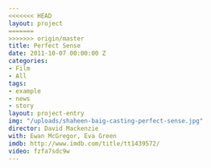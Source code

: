 ```yaml
---
<<<<<<< HEAD
layout: project
=======
>>>>>>> origin/master
title: Perfect Sense
date: 2011-10-07 00:00:00 Z
categories:
- Film
- All
tags:
- example
- news
- story
layout: project-entry
img: "/uploads/shaheen-baig-casting-perfect-sense.jpg"
director: David Mackenzie
with: Ewan McGregor, Eva Green
imdb: http://www.imdb.com/title/tt1439572/
video: fzfa7sdc9w
---
```



